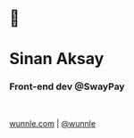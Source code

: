 # 👋
# Sinan Aksay
### Front-end dev @SwayPay
<br>  

[wunnle.com](https://wunnle.com) | [@wunnle](twitter.com/wunnle)